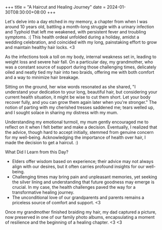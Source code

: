 +++
title = "A Haircut and Healing Journey"
date = 2024-01-30T08:30:00+08:00
+++



Let's delve into a day etched in my memory, a chapter from when I was around 10 years old, battling a month-long struggle with a urinary infection and Typhoid that left me weakened, with persistent fever and troubling symptoms. :( This health ordeal unfolded during a holiday, amidst a wedding celebration, and coincided with my long, painstaking effort to grow and maintain healthy hair locks. <3

As the infections took a toll on my body, internal weakness set in, leading to weight loss and severe hair fall. On a particular day, my grandmother, who was a constant source of support during those challenging times, delicately oiled and neatly tied my hair into two braids, offering me with both comfort and a way to minimize hair breakage.

Sitting on the ground, her wise words resonated as she shared, "I understand your dedication to your long, beautiful hair, but considering your current health situation, it might be wise to cut them short. Let your body recover fully, and you can grow them again later when you're stronger." The notion of parting with my cherished tresses saddened me; tears welled up, and I sought solace in sharing my distress with my mum.

Understanding my emotional turmoil, my mum gently encouraged me to reflect on it when I felt better and make a decision. Eventually, I realized that the advice, though hard to accept initially, stemmed from genuine concern for my well-being. Acknowledging the importance of health over hair, I made the decision to get a haircut. :)


What Did I Learn from this Day?

- Elders offer wisdom based on experience; their advice may not always align with our desires, but it often carries profound insights for our well-being.
- Challenging times may bring pain and unpleasant memories, yet seeking the silver lining and understanding that future goodness may emerge is crucial. In my case, the health challenges paved the way for a transformative healing journey.
- The unconditional love of our grandparents and parents remains a priceless source of comfort and support. <3

Once my grandmother finished braiding my hair, my dad captured a picture, now preserved in one of our family photo albums, encapsulating a moment of resilience and the beginning of a healing chapter. <3 <3